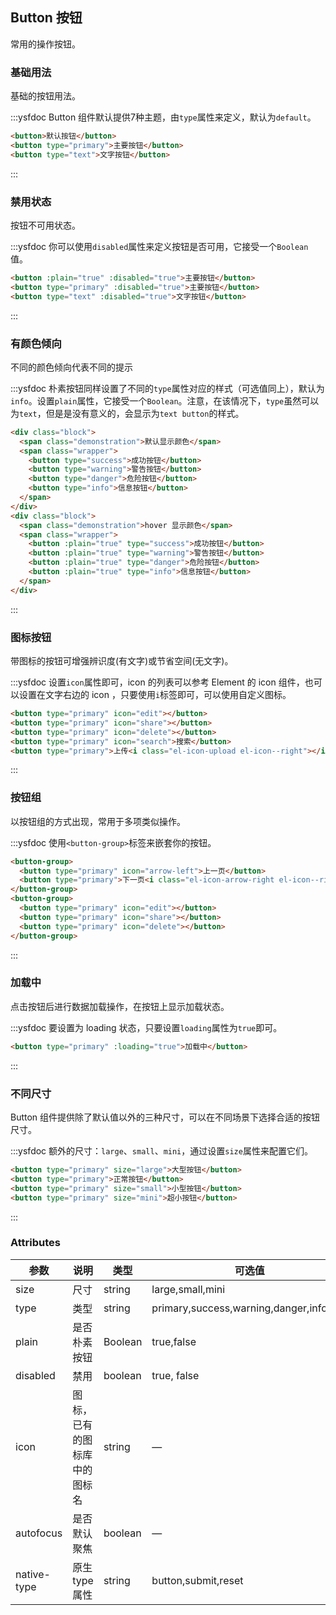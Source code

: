 <script>
  export default {
    data() {
      return {
        isLoading: false,
        isLoading2: false
      };
    },
    methods: {
      handleClick(event) {
        console.log(event);
        alert('button clicked!');
      }
    },
    mounted() {
      
    }
  }
</script>
<style>
  .demo-box.demo-button {
    .el-row {
      margin-bottom: 10px;
    }
    .button + .button {
      margin-left: 10px;
    }
    .button-group {
      margin-bottom: 20px;

      .button + .button {
        margin-left: 0;
      }

      & + .button-group {
        margin-left: 10px;
      }
    }
  }

  .demo-box.demo-button .intro-block {
    padding: 0;
  }

  .demo-button .intro-block .block {
    padding: 30px 24px;
    overflow: hidden;
    border-bottom: solid 1px #EFF2F6;
    &:last-child {
      border-bottom: none;
    }
  }

  .demo-button .intro-block .demonstration {
    font-size: 14px;
    color: #8492a6;
    line-height: 44px;
  }

  .demo-button .intro-block .wrapper {
    float: right;
    margin-right: 20px;
  }
</style>

## Button 按钮
常用的操作按钮。

### 基础用法

基础的按钮用法。

:::ysfdoc Button 组件默认提供7种主题，由`type`属性来定义，默认为`default`。

```html
<button>默认按钮</button>
<button type="primary">主要按钮</button>
<button type="text">文字按钮</button>
```
:::

### 禁用状态

按钮不可用状态。

:::ysfdoc 你可以使用`disabled`属性来定义按钮是否可用，它接受一个`Boolean`值。

```html
<button :plain="true" :disabled="true">主要按钮</button>
<button type="primary" :disabled="true">主要按钮</button>
<button type="text" :disabled="true">文字按钮</button>
```
:::

### 有颜色倾向

不同的颜色倾向代表不同的提示

:::ysfdoc 朴素按钮同样设置了不同的`type`属性对应的样式（可选值同上），默认为`info`。设置`plain`属性，它接受一个`Boolean`。注意，在该情况下，`type`虽然可以为`text`，但是是没有意义的，会显示为`text button`的样式。

```html
<div class="block">
  <span class="demonstration">默认显示颜色</span>
  <span class="wrapper">
    <button type="success">成功按钮</button>
    <button type="warning">警告按钮</button>
    <button type="danger">危险按钮</button>
    <button type="info">信息按钮</button>
  </span>
</div>
<div class="block">
  <span class="demonstration">hover 显示颜色</span>
  <span class="wrapper">
    <button :plain="true" type="success">成功按钮</button>
    <button :plain="true" type="warning">警告按钮</button>
    <button :plain="true" type="danger">危险按钮</button>
    <button :plain="true" type="info">信息按钮</button>
  </span>
</div>
```
:::

### 图标按钮

带图标的按钮可增强辨识度(有文字)或节省空间(无文字)。

:::ysfdoc 设置`icon`属性即可，icon 的列表可以参考 Element 的 icon 组件，也可以设置在文字右边的 icon ，只要使用`i`标签即可，可以使用自定义图标。

```html
<button type="primary" icon="edit"></button>
<button type="primary" icon="share"></button>
<button type="primary" icon="delete"></button>
<button type="primary" icon="search">搜索</button>
<button type="primary">上传<i class="el-icon-upload el-icon--right"></i></button>
```
:::

### 按钮组

以按钮组的方式出现，常用于多项类似操作。

:::ysfdoc 使用`<button-group>`标签来嵌套你的按钮。

```html
<button-group>
  <button type="primary" icon="arrow-left">上一页</button>
  <button type="primary">下一页<i class="el-icon-arrow-right el-icon--right"></i></button>
</button-group>
<button-group>
  <button type="primary" icon="edit"></button>
  <button type="primary" icon="share"></button>
  <button type="primary" icon="delete"></button>
</button-group>
```
:::

### 加载中

点击按钮后进行数据加载操作，在按钮上显示加载状态。

:::ysfdoc 要设置为 loading 状态，只要设置`loading`属性为`true`即可。

```html
<button type="primary" :loading="true">加载中</button>
```
:::

### 不同尺寸

Button 组件提供除了默认值以外的三种尺寸，可以在不同场景下选择合适的按钮尺寸。

:::ysfdoc 额外的尺寸：`large`、`small`、`mini`，通过设置`size`属性来配置它们。

```html
<button type="primary" size="large">大型按钮</button>
<button type="primary">正常按钮</button>
<button type="primary" size="small">小型按钮</button>
<button type="primary" size="mini">超小按钮</button>
```
:::

### Attributes
| 参数      | 说明    | 类型      | 可选值       | 默认值   |
|---------- |-------- |---------- |-------------  |-------- |
| size     | 尺寸   | string  |   large,small,mini            |    —     |
| type     | 类型   | string    |   primary,success,warning,danger,info,text |     —    |
| plain     | 是否朴素按钮   | Boolean    | true,false | false   |
| disabled  | 禁用    | boolean   | true, false   | false   |
| icon  | 图标，已有的图标库中的图标名 | string   |  —  |  —  |
| autofocus  | 是否默认聚焦 | boolean   |  —  |  false  |
| native-type | 原生 type 属性 | string | button,submit,reset | button |
